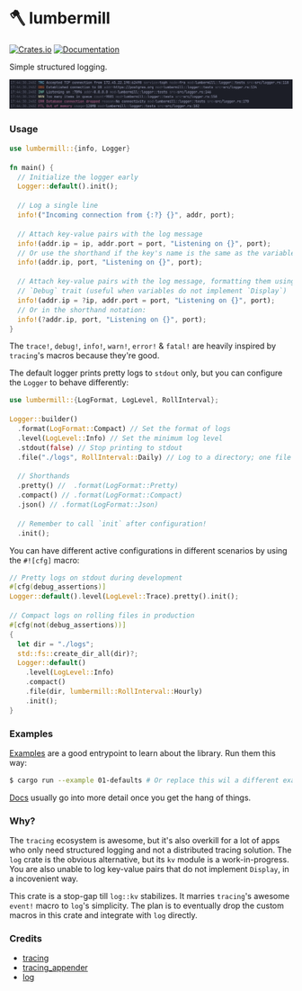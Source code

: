 # 🪓 lumbermill

[![Crates.io](https://img.shields.io/crates/v/lumbermill.svg)](https://crates.io/crates/lumbermill)
[![Documentation](https://docs.rs/lumbermill/badge.svg)](https://docs.rs/lumbermill)

Simple structured logging.

![Screenshot of log output](./examples/logs.png)

### Usage

```rust
use lumbermill::{info, Logger}

fn main() {
  // Initialize the logger early
  Logger::default().init();

  // Log a single line
  info!("Incoming connection from {:?} {}", addr, port);

  // Attach key-value pairs with the log message
  info!(addr.ip = ip, addr.port = port, "Listening on {}", port);
  // Or use the shorthand if the key's name is the same as the variable:
  info!(addr.ip, port, "Listening on {}", port);

  // Attach key-value pairs with the log message, formatting them using their
  // `Debug` trait (useful when variables do not implement `Display`)
  info!(addr.ip = ?ip, addr.port = port, "Listening on {}", port);
  // Or in the shorthand notation:
  info!(?addr.ip, port, "Listening on {}", port);
}
```

The `trace!`, `debug!`, `info!`, `warn!`, `error!` & `fatal!` are heavily inspired
by `tracing`'s macros because they're good.

The default logger prints pretty logs to `stdout` only, but you can configure the `Logger` to behave differently:

```rust
use lumbermill::{LogFormat, LogLevel, RollInterval};

Logger::builder()
  .format(LogFormat::Compact) // Set the format of logs
  .level(LogLevel::Info) // Set the minimum log level
  .stdout(false) // Stop printing to stdout
  .file("./logs", RollInterval::Daily) // Log to a directory; one file per day

  // Shorthands
  .pretty() //  .format(LogFormat::Pretty)
  .compact() // .format(LogFormat::Compact)
  .json() // .format(LogFormat::Json)

  // Remember to call `init` after configuration!
  .init();
```

You can have different active configurations in different scenarios by using the
`#![cfg]` macro:

```rust
// Pretty logs on stdout during development
#[cfg(debug_assertions)]
Logger::default().level(LogLevel::Trace).pretty().init();

// Compact logs on rolling files in production
#[cfg(not(debug_assertions))]
{
  let dir = "./logs";
  std::fs::create_dir_all(dir)?;
  Logger::default()
    .level(LogLevel::Info)
    .compact()
    .file(dir, lumbermill::RollInterval::Hourly)
    .init();
}
```

### Examples

[Examples](https://github.com/sdnts/lumbermill-rs/tree/main/examples) are a good entrypoint to learn about the library. Run them this way:

```sh
$ cargo run --example 01-defaults # Or replace this wil a different example's name
```

[Docs](https://docs.rs/lumbermill) usually go into more detail once you get the hang of things.

### Why?

The `tracing` ecosystem is awesome, but it's also overkill for a lot of apps who
only need structured logging and not a distributed tracing solution. The `log` crate
is the obvious alternative, but its `kv` module is a work-in-progress.
You are also unable to log key-value pairs that do not implement `Display`, in
a incovenient way.

This crate is a stop-gap till `log::kv` stabilizes. It marries `tracing`'s awesome
`event!` macro to `log`'s simplicity. The plan is to eventually drop the custom
macros in this crate and integrate with `log` directly.

### Credits

- [tracing](https://docs.rs/tracing)
- [tracing_appender](https://docs.rs/tracing_appender)
- [log](https://docs.rs/log)
